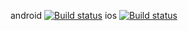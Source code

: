 android
[![Build status](https://build.appcenter.ms/v0.1/apps/f345dcd1-7680-4877-aa68-39648cd4b433/branches/dev/badge)](https://appcenter.ms)
ios
[![Build status](https://build.appcenter.ms/v0.1/apps/b0e45819-2ad8-4936-b2db-f714453a2a2e/branches/dev/badge)](https://appcenter.ms)

